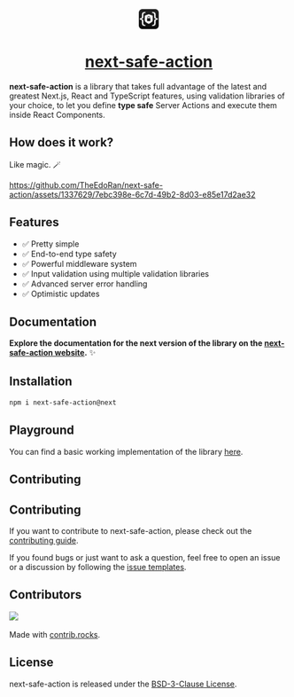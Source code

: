 <div align="center">
  <img src="https://raw.githubusercontent.com/TheEdoRan/next-safe-action/main/assets/logo.png" alt="next-safe-action logo" width="36" height="36">
  <a href="https://github.com/TheEdoRan/next-safe-action"><h1>next-safe-action</h1></a>
</div>

**next-safe-action** is a library that takes full advantage of the latest and greatest Next.js, React and TypeScript features, using validation libraries of your choice, to let you define **type safe** Server Actions and execute them inside React Components.

## How does it work?

Like magic. 🪄

https://github.com/TheEdoRan/next-safe-action/assets/1337629/7ebc398e-6c7d-49b2-8d03-e85e17d2ae32

## Features

- ✅ Pretty simple
- ✅ End-to-end type safety
- ✅ Powerful middleware system
- ✅ Input validation using multiple validation libraries
- ✅ Advanced server error handling
- ✅ Optimistic updates

## Documentation

**Explore the documentation for the next version of the library on the [next-safe-action website](https://next.next-safe-action.dev).** ✨

## Installation

```bash
npm i next-safe-action@next
```

## Playground

You can find a basic working implementation of the library [here](https://github.com/TheEdoRan/next-safe-action/tree/main/apps/playground).

## Contributing

## Contributing

If you want to contribute to next-safe-action, please check out the [contributing guide](https://github.com/TheEdoRan/next-safe-action/tree/main/CONTRIBUTING.md).

If you found bugs or just want to ask a question, feel free to open an issue or a discussion by following the [issue templates](https://github.com/TheEdoRan/next-safe-action/issues/new/choose).

## Contributors

<a href="https://github.com/TheEdoRan/next-safe-action/graphs/contributors">
  <img src="https://contrib.rocks/image?repo=TheEdoRan/next-safe-action" />
</a>

Made with [contrib.rocks](https://contrib.rocks).

## License

next-safe-action is released under the [BSD-3-Clause License](https://opensource.org/license/bsd-3-clause).
